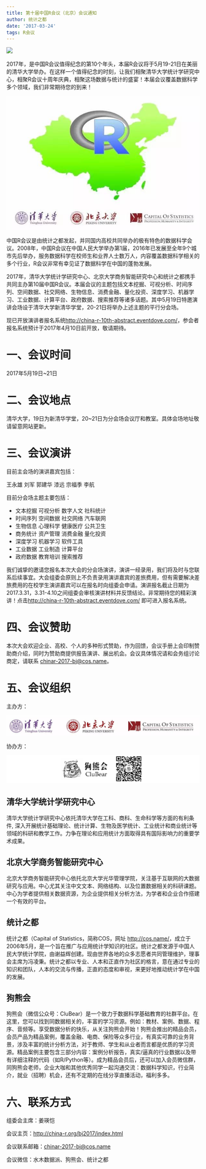```yaml
---
title: 第十届中国R会议（北京）会议通知
author: 统计之都
date: '2017-03-24'
tags: R会议
---
```

![](/ksxinyuh/chinar_2017_bj/blob/master/image/thu.png)

2017年，是中国R会议值得纪念的第10个年头，本届R会议将于5月19-21日在美丽的清华大学举办。在这样一个值得纪念的时刻，让我们相聚清华大学统计学研究中心，相聚R会议十周年庆典，相聚这场数据与统计的盛宴！本届会议覆盖数据科学多个领域，我们非常期待您的到来！

![](image/r.thu.png)

中国R会议是由统计之都发起，并同国内高校共同举办的极有特色的数据科学会议。2008年，中国R会议在中国人民大学举办第1届，2016年已发展至全年9个城市先后举办，服务数据科学在校师生和业界人士数万人，内容覆盖数据科学相关的多个行业，R会议非常有幸见证了数据科学在中国的蓬勃发展。

2017年，清华大学统计学研究中心、北京大学商务智能研究中心和统计之都携手共同主办第10届中国R会议。本届会议的主题包括文本挖掘、可视分析、时间序列、空间数据、社交网络、生物信息、消费金融、量化投资、深度学习、机器学习、工业数据、计算平台、政府数据、搜索推荐等诸多话题。其中5月19日特邀演讲会场设于清华大学新清华学堂，20-21日将举办上述主题的平行分会场。

现已开放演讲者报名系统<http://china-r-10th-abstract.eventdove.com/>，参会者报名系统预计于2017年4月10日前开放，敬请期待。

# 一、会议时间

2017年5月19日~21日

# 二、会议地点

清华大学，19日为新清华学堂，20~21日为分会场会议厅和教室。具体会场地址敬请留意网站更新。

# 三、会议演讲
目前主会场的演讲嘉宾包括：

王永雄 刘军 郭建华 漆远 宗福季 李航

目前分会场主题主要包括：

+ 文本挖掘 可视分析 数字人文 社科统计
+ 时间序列 空间数据 社交网络 汽车联网 
+ 生物信息 心理科学 健康医疗 公共卫生
+ 商务统计 资产管理 消费金融 量化投资
+ 深度学习 机器学习 软件工具
+ 工业数据 工业制造 计算平台 
+ 政府数据 教育培训 搜索推荐

我们诚挚的邀请您报名本次大会的分会场演讲，演讲一经录用，我们将及时与您联系后续事宜。大会组委会原则上不负责录用演讲嘉宾的差旅费用，但有需要解决差旅费用的在校学生演讲嘉宾可以在报名时向组委会申请。演讲报名截止日期为2017.3.31，3.31-4.10之间组委会审核演讲材料并反馈结论。非常期待您的精彩演讲！点击<http://china-r-10th-abstract.eventdove.com/> 即可进入报名系统。

# 四、会议赞助
本次大会欢迎企业、高校、个人的多种形式赞助，作为回馈，会议手册上会印制赞助商介绍，同时为赞助商提供报告演讲、展出机会。会议具体情况请和会务组讨论商定，请联系 chinar-2017-bj@cos.name。

# 五、会议组织

主办方：

![](image/host.logo.png)

协办方：

![](image/clubear.logo.png)

## 清华大学统计学研究中心
清华大学统计学研究中心依托清华大学在工科、商科、生命科学等方面的有利条件, 深入开展统计基础理论、统计计算、生物及医学统计、工业统计和商业统计等领域的科研和教学工作。力争在理论和应用统计方面取得具有国际影响力的重要学术成果。

## 北京大学商务智能研究中心
北京大学商务智能研究中心依托北京大学光华管理学院，关注基于互联网的大数据研究与应用。中心尤其关注中文文本、网络结构、以及位置数据相关的科研课题。中心为学者提供相关数据资源，为企业提供相关分析方法，为学者和企业合作搭建一个有效的平台。

## 统计之都
统计之都（Capital of Statistics，简称COS，网址 <http://cos.name/>，成立于2006年5月，是一个旨在推广与应用统计学知识的社区。统计之都发源于中国人民大学统计学院，由谢益辉创建。现由世界各地的众多志愿者共同管理维护，理事会主席为冯凌秉。统计之都以专业、人本和正直作为社区的格言，意在通过专业的知识和团队，人本的交流与传播，正直的态度和审视，来更好地推动统计学在中国的发展。


## 狗熊会

狗熊会（微信公众号：CluBear）是一个致力于数据科学基础教育的社群平台。在这里，您可以找到同数据相关的，丰富的学习资源。例如：教材、案例、数据、程序、音频等。享受数据分析的快乐，从关注狗熊会开始！狗熊会推出的精品会员，会员产品为精品案例，覆盖金融、电商、保险等众多行业，有真实可靠的业务背景，涉及丰富的统计分析方法，对于教师、学生和从业者而言都是优质的学习资源。精品案例主要包含三部分内容：案例分析报告，真实/逼真的行业数据以及带有详细注释的代码（如R/Python等）。成为精品会员后，还可以加入会员微信群，同狗熊会老师，企业大咖和其他优秀同学一起沟通交流：数据科学知识，行业简介，就业（招聘）机会，还有不定期的在线分享直播活动，福利多多。

# 六、联系方式

组委会主席：姜瑛恺

会议主页：<http://china-r.org/bj2017/index.html>

会议联系邮箱：chinar-2017-bj@cos.name

会议微信：水木数据派、狗熊会、统计之都

